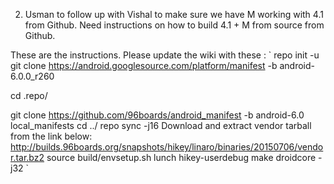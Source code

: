 2. Usman to follow up with Vishal to make sure we have M working with 4.1 from Github. Need instructions on how to build 4.1 + M from source from Github.

These are the instructions. Please update the wiki with these :
`
repo init -u git clone https://android.googlesource.com/platform/manifest -b android-6.0.0_r260

cd .repo/

git clone https://github.com/96boards/android_manifest -b android-6.0 local_manifests
cd ../
repo sync -j16
Download and extract vendor tarball from the link below:
http://builds.96boards.org/snapshots/hikey/linaro/binaries/20150706/vendor.tar.bz2
source build/envsetup.sh
lunch hikey-userdebug
make droidcore -j32
`